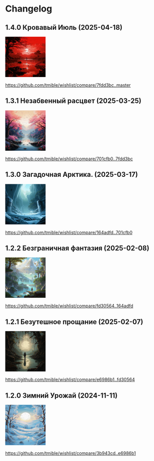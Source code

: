 # Changelog

## 1.4.0 Кровавый Июль (2025-04-18)
<img width="128" height="128" src="release-images/1.4.0.png"/>

https://github.com/tmible/wishlist/compare/7fdd3bc..master


## 1.3.1 Незабвенный расцвет (2025-03-25)
<img width="128" height="128" src="release-images/1.3.1.png"/>

https://github.com/tmible/wishlist/compare/701cfb0..7fdd3bc


## 1.3.0 Загадочная Арктика. (2025-03-17)
<img width="128" height="128" src="release-images/1.3.0.png"/>

https://github.com/tmible/wishlist/compare/164adfd..701cfb0


## 1.2.2 Безграничная фантазия (2025-02-08)
<img width="128" height="128" src="release-images/1.2.2.png"/>

https://github.com/tmible/wishlist/compare/fd30564..164adfd


## 1.2.1 Безутешное прощание (2025-02-07)
<img width="128" height="128" src="release-images/1.2.1.png"/>

https://github.com/tmible/wishlist/compare/e6986b1..fd30564


## 1.2.0 Зимний Урожай (2024-11-11)
<img width="128" height="128" src="release-images/1.2.0.png"/>

https://github.com/tmible/wishlist/compare/3b943cd..e6986b1
